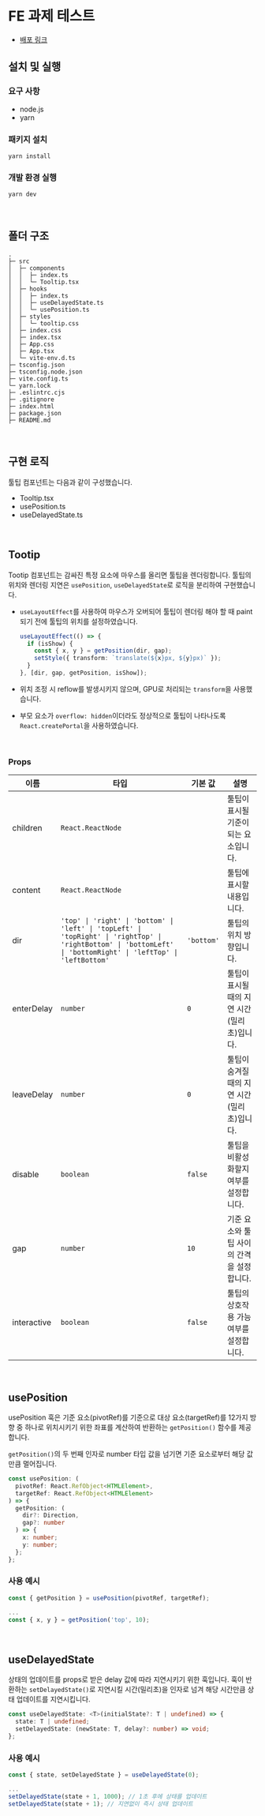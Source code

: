 # FE 과제 테스트

- [배포 링크](https://frontend-assignment-sable-five.vercel.app)

## 설치 및 실행

### 요구 사항

- node.js
- yarn

### 패키지 설치

```
yarn install
```

### 개발 환경 실행

```
yarn dev
```

<br/>

## 폴더 구조

```
.
├─ src
│  ├─ components
│  │  ├─ index.ts
│  │  └─ Tooltip.tsx
│  ├─ hooks
│  │  ├─ index.ts
│  │  ├─ useDelayedState.ts
│  │  └─ usePosition.ts
│  ├─ styles
│  │  └─ tooltip.css
│  ├─ index.css
│  ├─ index.tsx
│  ├─ App.css
│  ├─ App.tsx
│  └─ vite-env.d.ts
├─ tsconfig.json
├─ tsconfig.node.json
├─ vite.config.ts
└─ yarn.lock
├─ .eslintrc.cjs
├─ .gitignore
├─ index.html
├─ package.json
├─ README.md

```

<br/>

## 구현 로직

툴팁 컴포넌트는 다음과 같이 구성했습니다.

- Tooltip.tsx
- usePosition.ts
- useDelayedState.ts

<br/>

## Tootip

Tootip 컴포넌트는 감싸진 특정 요소에 마우스를 올리면 툴팁을 렌더링합니다.
툴팁의 위치와 렌더링 지연은 `usePosition`, `useDelayedState`로 로직을 분리하여 구현했습니다.

- `useLayoutEffect`를 사용하여 마우스가 오버되어 툴팁이 렌더링 해야 할 때 paint 되기 전에 툴팁의 위치를 설정하였습니다.

  ```typescript
  useLayoutEffect(() => {
    if (isShow) {
      const { x, y } = getPosition(dir, gap);
      setStyle({ transform: `translate(${x}px, ${y}px)` });
    }
  }, [dir, gap, getPosition, isShow]);
  ```

- 위치 조정 시 reflow를 발생시키지 않으며, GPU로 처리되는 `transform`을 사용했습니다.
- 부모 요소가 `overflow: hidden`이더라도 정상적으로 툴팁이 나타나도록 `React.createPortal`을 사용하였습니다.

<br/>

### Props

| 이름        | 타입                                                                                                                                                             | 기본 값    | 설명                                         |
| ----------- | ---------------------------------------------------------------------------------------------------------------------------------------------------------------- | ---------- | -------------------------------------------- |
| children    | `React.ReactNode`                                                                                                                                                |            | 툴팁이 표시될 기준이 되는 요소입니다.        |
| content     | `React.ReactNode`                                                                                                                                                |            | 툴팁에 표시할 내용입니다.                    |
| dir         | `'top' \| 'right' \| 'bottom' \| 'left' \| 'topLeft' \| 'topRight' \| 'rightTop' \| 'rightBottom' \| 'bottomLeft' \| 'bottomRight' \| 'leftTop' \| 'leftBottom'` | `'bottom'` | 툴팁의 위치 방향입니다.                      |
| enterDelay  | `number`                                                                                                                                                         | `0`        | 툴팁이 표시될 때의 지연 시간 (밀리초)입니다. |
| leaveDelay  | `number`                                                                                                                                                         | `0`        | 툴팁이 숨겨질 때의 지연 시간 (밀리초)입니다. |
| disable     | `boolean`                                                                                                                                                        | `false`    | 툴팁을 비활성화할지 여부를 설정합니다.       |
| gap         | `number`                                                                                                                                                         | `10`       | 기준 요소와 툴팁 사이의 간격을 설정합니다.   |
| interactive | `boolean`                                                                                                                                                        | `false`    | 툴팁의 상호작용 가능 여부를 설정합니다.      |

<br/>

## usePosition

usePosition 훅은 기준 요소(pivotRef)를 기준으로 대상 요소(targetRef)를 12가지 방향 중 하나로 위치시키기 위한 좌표를 계산하여 반환하는 `getPosition()` 함수를 제공합니다.

`getPosition()`의 두 번째 인자로 number 타입 값을 넘기면 기준 요소로부터 해당 값 만큼 멀어집니다.

```typescript
const usePosition: (
  pivotRef: React.RefObject<HTMLElement>,
  targetRef: React.RefObject<HTMLElement>
) => {
  getPosition: (
    dir?: Direction,
    gap?: number
  ) => {
    x: number;
    y: number;
  };
};
```

### 사용 예시

```typescript
const { getPosition } = usePosition(pivotRef, targetRef);

...
const { x, y } = getPosition('top', 10);
```

<br/>

## useDelayedState

상태의 업데이트를 props로 받은 delay 값에 따라 지연시키기 위한 훅입니다.
훅이 반환하는 `setDelayedState()`로 지연시킬 시간(밀리초)을 인자로 넘겨 해당 시간만큼 상태 업데이트를 지연시킵니다.

```typescript
const useDelayedState: <T>(initialState?: T | undefined) => {
  state: T | undefined;
  setDelayedState: (newState: T, delay?: number) => void;
};
```

### 사용 예시

```typescript
const { state, setDelayedState } = useDelayedState(0);

...
setDelayedState(state + 1, 1000); // 1초 후에 상태를 업데이트
setDelayedState(state + 1); // 지연없이 즉시 상태 업데이트
```

